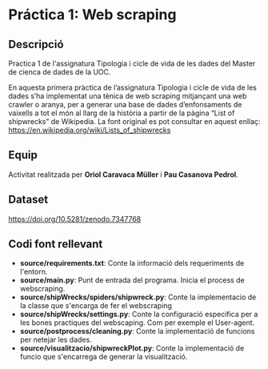 
# Práctica 1: Web scraping

## Descripció

Practica 1 de l'assignatura Tipologia i cicle de vida de les dades del Master de cienca de dades de la UOC.

En aquesta primera pràctica de l’assignatura Tipologia i cicle de vida de les dades s’ha
implementat una tènica de web scraping mitjançant una web crawler o aranya, per a generar
una base de dades d’enfonsaments de vaixells a tot el món al llarg de la història a partir de la
pàgina “List of shipwrecks” de Wikipedia. La font original es pot consultar en aquest enllaç:
https://en.wikipedia.org/wiki/Lists_of_shipwrecks

## Equip

Activitat realitzada per **Oriol Caravaca Müller** i **Pau Casanova Pedrol**.

## Dataset

 https://doi.org/10.5281/zenodo.7347768
 
## Codi font rellevant

* **source/requirements.txt**: Conte la informació dels requeriments de l'entorn.
* **source/main.py**: Punt de entrada del programa. Inicia el process de webscraping.
* **source/shipWrecks/spiders/shipwreck.py**: Conte la implementacio de la classe que s'encarga de fer el webscraping
* **source/shipWrecks/settings.py**: Conte la configuració especifica per a les bones practiques del webscaping. Com per exemple el User-agent.
* **source/postprocess/cleaning.py**: Conte la implementació de funcions per netejar les dades.
* **source/visualitzacio/shipwreckPlot.py**: Conte la implementació de funcio que s'encarrega de generar la visualització.

